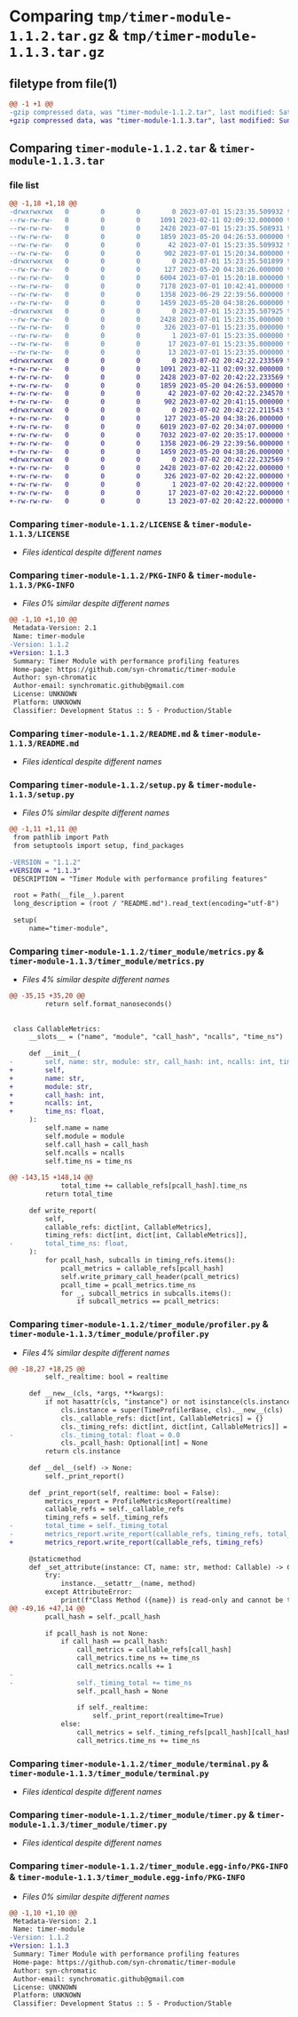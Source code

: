 # Comparing `tmp/timer-module-1.1.2.tar.gz` & `tmp/timer-module-1.1.3.tar.gz`

## filetype from file(1)

```diff
@@ -1 +1 @@
-gzip compressed data, was "timer-module-1.1.2.tar", last modified: Sat Jul  1 15:23:35 2023, max compression
+gzip compressed data, was "timer-module-1.1.3.tar", last modified: Sun Jul  2 20:42:22 2023, max compression
```

## Comparing `timer-module-1.1.2.tar` & `timer-module-1.1.3.tar`

### file list

```diff
@@ -1,18 +1,18 @@
-drwxrwxrwx   0        0        0        0 2023-07-01 15:23:35.509932 timer-module-1.1.2/
--rw-rw-rw-   0        0        0     1091 2023-02-11 02:09:32.000000 timer-module-1.1.2/LICENSE
--rw-rw-rw-   0        0        0     2428 2023-07-01 15:23:35.508931 timer-module-1.1.2/PKG-INFO
--rw-rw-rw-   0        0        0     1859 2023-05-20 04:26:53.000000 timer-module-1.1.2/README.md
--rw-rw-rw-   0        0        0       42 2023-07-01 15:23:35.509932 timer-module-1.1.2/setup.cfg
--rw-rw-rw-   0        0        0      902 2023-07-01 15:20:34.000000 timer-module-1.1.2/setup.py
-drwxrwxrwx   0        0        0        0 2023-07-01 15:23:35.501899 timer-module-1.1.2/timer_module/
--rw-rw-rw-   0        0        0      127 2023-05-20 04:38:26.000000 timer-module-1.1.2/timer_module/__init__.py
--rw-rw-rw-   0        0        0     6004 2023-07-01 15:20:18.000000 timer-module-1.1.2/timer_module/metrics.py
--rw-rw-rw-   0        0        0     7178 2023-07-01 10:42:41.000000 timer-module-1.1.2/timer_module/profiler.py
--rw-rw-rw-   0        0        0     1358 2023-06-29 22:39:56.000000 timer-module-1.1.2/timer_module/terminal.py
--rw-rw-rw-   0        0        0     1459 2023-05-20 04:38:26.000000 timer-module-1.1.2/timer_module/timer.py
-drwxrwxrwx   0        0        0        0 2023-07-01 15:23:35.507925 timer-module-1.1.2/timer_module.egg-info/
--rw-rw-rw-   0        0        0     2428 2023-07-01 15:23:35.000000 timer-module-1.1.2/timer_module.egg-info/PKG-INFO
--rw-rw-rw-   0        0        0      326 2023-07-01 15:23:35.000000 timer-module-1.1.2/timer_module.egg-info/SOURCES.txt
--rw-rw-rw-   0        0        0        1 2023-07-01 15:23:35.000000 timer-module-1.1.2/timer_module.egg-info/dependency_links.txt
--rw-rw-rw-   0        0        0       17 2023-07-01 15:23:35.000000 timer-module-1.1.2/timer_module.egg-info/requires.txt
--rw-rw-rw-   0        0        0       13 2023-07-01 15:23:35.000000 timer-module-1.1.2/timer_module.egg-info/top_level.txt
+drwxrwxrwx   0        0        0        0 2023-07-02 20:42:22.233569 timer-module-1.1.3/
+-rw-rw-rw-   0        0        0     1091 2023-02-11 02:09:32.000000 timer-module-1.1.3/LICENSE
+-rw-rw-rw-   0        0        0     2428 2023-07-02 20:42:22.233569 timer-module-1.1.3/PKG-INFO
+-rw-rw-rw-   0        0        0     1859 2023-05-20 04:26:53.000000 timer-module-1.1.3/README.md
+-rw-rw-rw-   0        0        0       42 2023-07-02 20:42:22.234570 timer-module-1.1.3/setup.cfg
+-rw-rw-rw-   0        0        0      902 2023-07-02 20:41:15.000000 timer-module-1.1.3/setup.py
+drwxrwxrwx   0        0        0        0 2023-07-02 20:42:22.211543 timer-module-1.1.3/timer_module/
+-rw-rw-rw-   0        0        0      127 2023-05-20 04:38:26.000000 timer-module-1.1.3/timer_module/__init__.py
+-rw-rw-rw-   0        0        0     6019 2023-07-02 20:34:07.000000 timer-module-1.1.3/timer_module/metrics.py
+-rw-rw-rw-   0        0        0     7032 2023-07-02 20:35:17.000000 timer-module-1.1.3/timer_module/profiler.py
+-rw-rw-rw-   0        0        0     1358 2023-06-29 22:39:56.000000 timer-module-1.1.3/timer_module/terminal.py
+-rw-rw-rw-   0        0        0     1459 2023-05-20 04:38:26.000000 timer-module-1.1.3/timer_module/timer.py
+drwxrwxrwx   0        0        0        0 2023-07-02 20:42:22.232569 timer-module-1.1.3/timer_module.egg-info/
+-rw-rw-rw-   0        0        0     2428 2023-07-02 20:42:22.000000 timer-module-1.1.3/timer_module.egg-info/PKG-INFO
+-rw-rw-rw-   0        0        0      326 2023-07-02 20:42:22.000000 timer-module-1.1.3/timer_module.egg-info/SOURCES.txt
+-rw-rw-rw-   0        0        0        1 2023-07-02 20:42:22.000000 timer-module-1.1.3/timer_module.egg-info/dependency_links.txt
+-rw-rw-rw-   0        0        0       17 2023-07-02 20:42:22.000000 timer-module-1.1.3/timer_module.egg-info/requires.txt
+-rw-rw-rw-   0        0        0       13 2023-07-02 20:42:22.000000 timer-module-1.1.3/timer_module.egg-info/top_level.txt
```

### Comparing `timer-module-1.1.2/LICENSE` & `timer-module-1.1.3/LICENSE`

 * *Files identical despite different names*

### Comparing `timer-module-1.1.2/PKG-INFO` & `timer-module-1.1.3/PKG-INFO`

 * *Files 0% similar despite different names*

```diff
@@ -1,10 +1,10 @@
 Metadata-Version: 2.1
 Name: timer-module
-Version: 1.1.2
+Version: 1.1.3
 Summary: Timer Module with performance profiling features
 Home-page: https://github.com/syn-chromatic/timer-module
 Author: syn-chromatic
 Author-email: synchromatic.github@gmail.com
 License: UNKNOWN
 Platform: UNKNOWN
 Classifier: Development Status :: 5 - Production/Stable
```

### Comparing `timer-module-1.1.2/README.md` & `timer-module-1.1.3/README.md`

 * *Files identical despite different names*

### Comparing `timer-module-1.1.2/setup.py` & `timer-module-1.1.3/setup.py`

 * *Files 0% similar despite different names*

```diff
@@ -1,11 +1,11 @@
 from pathlib import Path
 from setuptools import setup, find_packages
 
-VERSION = "1.1.2"
+VERSION = "1.1.3"
 DESCRIPTION = "Timer Module with performance profiling features"
 
 root = Path(__file__).parent
 long_description = (root / "README.md").read_text(encoding="utf-8")
 
 setup(
     name="timer-module",
```

### Comparing `timer-module-1.1.2/timer_module/metrics.py` & `timer-module-1.1.3/timer_module/metrics.py`

 * *Files 4% similar despite different names*

```diff
@@ -35,15 +35,20 @@
         return self.format_nanoseconds()
 
 
 class CallableMetrics:
     __slots__ = ("name", "module", "call_hash", "ncalls", "time_ns")
 
     def __init__(
-        self, name: str, module: str, call_hash: int, ncalls: int, time_ns: float
+        self,
+        name: str,
+        module: str,
+        call_hash: int,
+        ncalls: int,
+        time_ns: float,
     ):
         self.name = name
         self.module = module
         self.call_hash = call_hash
         self.ncalls = ncalls
         self.time_ns = time_ns
 
@@ -143,15 +148,14 @@
             total_time += callable_refs[pcall_hash].time_ns
         return total_time
 
     def write_report(
         self,
         callable_refs: dict[int, CallableMetrics],
         timing_refs: dict[int, dict[int, CallableMetrics]],
-        total_time_ns: float,
     ):
         for pcall_hash, subcalls in timing_refs.items():
             pcall_metrics = callable_refs[pcall_hash]
             self.write_primary_call_header(pcall_metrics)
             pcall_time = pcall_metrics.time_ns
             for _, subcall_metrics in subcalls.items():
                 if subcall_metrics == pcall_metrics:
```

### Comparing `timer-module-1.1.2/timer_module/profiler.py` & `timer-module-1.1.3/timer_module/profiler.py`

 * *Files 4% similar despite different names*

```diff
@@ -18,27 +18,25 @@
         self._realtime: bool = realtime
 
     def __new__(cls, *args, **kwargs):
         if not hasattr(cls, "instance") or not isinstance(cls.instance, cls):
             cls.instance = super(TimeProfilerBase, cls).__new__(cls)
             cls._callable_refs: dict[int, CallableMetrics] = {}
             cls._timing_refs: dict[int, dict[int, CallableMetrics]] = {}
-            cls._timing_total: float = 0.0
             cls._pcall_hash: Optional[int] = None
         return cls.instance
 
     def __del__(self) -> None:
         self._print_report()
 
     def _print_report(self, realtime: bool = False):
         metrics_report = ProfileMetricsReport(realtime)
         callable_refs = self._callable_refs
         timing_refs = self._timing_refs
-        total_time = self._timing_total
-        metrics_report.write_report(callable_refs, timing_refs, total_time)
+        metrics_report.write_report(callable_refs, timing_refs)
 
     @staticmethod
     def _set_attribute(instance: CT, name: str, method: Callable) -> CT:
         try:
             instance.__setattr__(name, method)
         except AttributeError:
             print(f"Class Method ({name}) is read-only and cannot be timed.")
@@ -49,16 +47,14 @@
         pcall_hash = self._pcall_hash
 
         if pcall_hash is not None:
             if call_hash == pcall_hash:
                 call_metrics = callable_refs[call_hash]
                 call_metrics.time_ns += time_ns
                 call_metrics.ncalls += 1
-
-                self._timing_total += time_ns
                 self._pcall_hash = None
 
                 if self._realtime:
                     self._print_report(realtime=True)
             else:
                 call_metrics = self._timing_refs[pcall_hash][call_hash]
                 call_metrics.time_ns += time_ns
```

### Comparing `timer-module-1.1.2/timer_module/terminal.py` & `timer-module-1.1.3/timer_module/terminal.py`

 * *Files identical despite different names*

### Comparing `timer-module-1.1.2/timer_module/timer.py` & `timer-module-1.1.3/timer_module/timer.py`

 * *Files identical despite different names*

### Comparing `timer-module-1.1.2/timer_module.egg-info/PKG-INFO` & `timer-module-1.1.3/timer_module.egg-info/PKG-INFO`

 * *Files 0% similar despite different names*

```diff
@@ -1,10 +1,10 @@
 Metadata-Version: 2.1
 Name: timer-module
-Version: 1.1.2
+Version: 1.1.3
 Summary: Timer Module with performance profiling features
 Home-page: https://github.com/syn-chromatic/timer-module
 Author: syn-chromatic
 Author-email: synchromatic.github@gmail.com
 License: UNKNOWN
 Platform: UNKNOWN
 Classifier: Development Status :: 5 - Production/Stable
```


